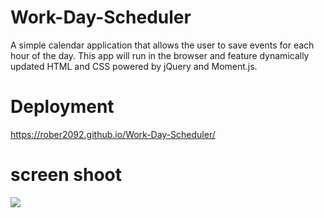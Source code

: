 # Work-Day-Scheduler
A simple calendar application that allows the user to save events for each hour of the day. This app will run in the browser and feature dynamically updated HTML and CSS powered by jQuery and Moment.js.

# Deployment
https://rober2092.github.io/Work-Day-Scheduler/

 # screen shoot
  <img src= "assets/images/C55O6363-8OBE-4C87-A7OC-521BDO894OCO.jpeg"/>
